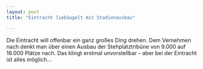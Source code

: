 ```yaml
---
layout: post
title: "Eintracht liebäugelt mit Stadionausbau"

---
```


Die Eintracht will offenbar ein ganz großes Ding drehen. Dem Vernehmen nach denkt man über einen Ausbau der Stehplatztribüne von 9.000 auf 18.000 Plätze nach. Das klingt erstmal unvorstellbar - aber bei der Eintracht ist alles möglich...



